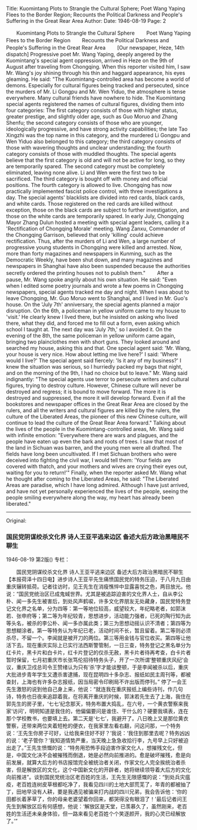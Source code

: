 Title: Kuomintang Plots to Strangle the Cultural Sphere; Poet Wang Yaping Flees to the Border Region; Recounts the Political Darkness and People's Suffering in the Great Rear Area
Author:
Date: 1946-08-19
Page: 2

　　Kuomintang Plots to Strangle the Cultural Sphere
　　Poet Wang Yaping Flees to the Border Region
　　Recounts the Political Darkness and People's Suffering in the Great Rear Area
　　[Our newspaper, Heze, 14th dispatch] Progressive poet Mr. Wang Yaping, deeply angered by the Kuomintang's special agent oppression, arrived in Heze on the 9th of August after traveling from Chongqing. When this reporter visited him, I saw Mr. Wang's joy shining through his thin and haggard appearance, his eyes gleaming. He said: "The Kuomintang-controlled area has become a world of demons. Especially for cultural figures being tracked and persecuted, since the murders of Mr. Li Gongpu and Mr. Wen Yiduo, the atmosphere is tense everywhere. Many cultural friends have nowhere to hide. The Kuomintang special agents registered the names of cultural figures, dividing them into four categories: The first category consists of those with higher status, greater prestige, and slightly older age, such as Guo Moruo and Zhang Shenfu; the second category consists of those who are younger, ideologically progressive, and have strong activity capabilities; the late Tao Xingzhi was the top name in this category, and the murdered Li Gongpu and Wen Yiduo also belonged to this category; the third category consists of those with wavering thoughts and unclear understanding; the fourth category consists of those with muddled thoughts. The special agents believe that the first category is old and will not be active for long, so they are temporarily spared. The second category must be completely eliminated, leaving none alive. Li and Wen were the first two to be sacrificed. The third category is bought off with money and official positions. The fourth category is allowed to live. Chongqing has now practically implemented fascist police control, with three investigations a day. The special agents' blacklists are divided into red cards, black cards, and white cards. Those registered on the red cards are killed without exception, those on the black cards are subject to further investigation, and those on the white cards are temporarily spared. In early July, Chongqing Mayor Zhang Dulun hosted a meeting with special agent leaders, calling it a 'Rectification of Chongqing Morale' meeting. Wang Zanxu, Commander of the Chongqing Garrison, believed that only 'killing' could achieve rectification. Thus, after the murders of Li and Wen, a large number of progressive young students in Chongqing were killed and arrested. Now, more than forty magazines and newspapers in Kunming, such as the Democratic Weekly, have been shut down, and many magazines and newspapers in Shanghai have also been suspended because the authorities secretly ordered the printing houses not to publish them."
　　After a pause, Mr. Wang spoke angrily about his own situation. He said: "Even when I edited some poetry journals and wrote a few poems in Chongqing newspapers, special agents tracked me day and night. When I was about to leave Chongqing, Mr. Guo Moruo went to Shanghai, and I lived in Mr. Guo's house. On the 'July 7th' anniversary, the special agents planned a major disruption. On the 6th, a policeman in yellow uniform came to my house to 'visit.' He clearly knew I lived there, but he insisted on asking who lived there, what they did, and forced me to fill out a form, even asking which school I taught at. The next day was 'July 7th,' so I avoided it. On the evening of the 8th, the same policeman in yellow uniform came again, bringing two plainclothes men with short guns. They looked around and searched my house, asking this and that. One special agent said: 'Mr. Wang, your house is very nice. How about letting me live here?' I said: 'Where would I live?' The special agent said fiercely: 'Is it any of my business?' I knew the situation was serious, so I hurriedly packed my bags that night, and on the morning of the 9th, I had no choice but to leave." Mr. Wang said indignantly: "The special agents use terror to persecute writers and cultural figures, trying to destroy culture. However, Chinese culture will never be destroyed and regress; it is bound to move forward. The more it is destroyed and suppressed, the more it will develop forward. Even if all the bookstores and newspaper offices in the Great Rear Area are closed by the rulers, and all the writers and cultural figures are killed by the rulers, the culture of the Liberated Areas, the pioneer of this new Chinese culture, will continue to lead the culture of the Great Rear Area forward." Talking about the lives of the people in the Kuomintang-controlled areas, Mr. Wang said with infinite emotion: "Everywhere there are wars and plagues, and the people have eaten up even the bark and roots of trees. I saw that most of the land in Sichuan was barren, and the young men were all drafted. The fields have long been uncultivated. If I met Sichuan brothers who were deceived into fighting the civil war, I would tell them: 'Your fields are covered with thatch, and your mothers and wives are crying their eyes out, waiting for you to return!'" Finally, when the reporter asked Mr. Wang what he thought after coming to the Liberated Areas, he said: "The Liberated Areas are paradise, which I have long admired. Although I have just arrived, and have not yet personally experienced the lives of the people, seeing the people smiling everywhere along the way, my heart has already been liberated."



<hr /> 

Original: 


### 国民党阴谋绞杀文化界  诗人王亚平逃来边区  备述大后方政治黑暗民不聊生

1946-08-19
第2版()
专栏：

　　国民党阴谋绞杀文化界
    诗人王亚平逃来边区
    备述大后方政治黑暗民不聊生
    【本报荷泽十四日电】进步诗人王亚平先生痛愤国民党的特务压迫，于八月九日由重庆辗转抵荷。记者往访时，见王先生在消瘦憔悴中显露喜悦之色，两目放光。他说：“国民党统治区已成鬼蜮世界。尤其是被追踪迫害的文化界人士，自从李公朴、闻一多先生被害后，到处风声鹤唳，许多文化界朋友无处藏身，国民党特务登记文化界之名单，分为四等：第一等地位较高，威望较大，年纪略老者，如郭沫若、张申府等；第二等为年纪较青，思想进步，活动能力强者，已死的陶行知为此等头名，被杀的李公朴、闻一多亦属此类；第三为思想动摇认识不清者；第四等为思想糊涂者。第一等特务认为年纪已老，活动时间不长，暂且留着。第二等则必须杀尽，不留一个。李闻就是被开刀的两位。第三等用金钱与官位收买。第四等让他活下去。现在重庆实际上已实行法西斯警管制，一日三查，特务登记之黑名单分为红卡片，黑卡片和白卡片，红卡片登记的仅杀无赦，黑卡片者待再考查，白卡片者暂时保留，七月初重庆市长张笃伦招待特务头子，开了一次所谓‘整顿重庆风纪’会议，重庆卫戍总司令王赞绪认为只有‘杀’字才能谈整顿，于是李闻被杀以后，重庆大批进步青年学生又遭杀害逮捕，现在昆明四十多杂志、报纸如民主周刊等，都被查封，上海也有许多杂志报纸，因当局密令印刷局不许出版而停刊。”
    停了一会王先生激怒的说到他自己身上来，他说：“就连我在重庆报纸上编些诗刊，作几句诗，特务也日夜来追踪着我，在将离开重庆的时候，郭沫若先生去了上海，我住在郭先生的房子里，‘七七’纪念那天，特务布置大捣乱，在六号，一个黄衣警察来我家‘访问’，明明知道是我住的，他偏偏要问是谁住、干什么的？硬要我填表，连在那个学校教书，也要填上去。第二天是‘七七’，我避开了。八日晚上又是那位黄衣警察，还带来两位夹着短枪的便衣，在我家里左看右翻，问这问那，一个特务说：‘王先生你房子可好，让给我来住好不好？’我说：‘我住到那里去呢？特务凶凶的说：‘老子管你？’我知道情势严重，当天晚上急急收拾行李，九号早上只好被迫出走了。”王先生愤慨的说：“特务用恐怖手段迫害作家文化人，想摧残文化，但是，中国文化决不会被摧残而倒退，她是必然向前推进的。愈是破坏摧残，愈是向前发展，就算大后方的书店报馆完全被统治者关闭，作家文化人完全挨统治者杀害，但是解放区的文化，这个中国新文化的开辟者，她将继续领导着大后方的文化向前推进”。谈到国民党统治区老百姓的生活，王先生无限感慨的说：“到处兵灾瘟疫，老百姓连树皮草根都吃净了，我看见四川的土地大部荒芜了，年青的都被抽了丁，田地早没有人耕，要是我遇见被骗来打内战的四川兄弟，我会告诉他：‘你的田都长着茅草了，你的母亲老婆望着你回来，都哭得没有眼泪了！’最后记者问王先生到解放区后有何感想，他说：‘解放区是天堂，已羡慕久了，虽然刚来，老百姓的生活还未亲身体验，但一路来看见老百姓个个笑逐颜开，我的心灵已经解放了。’”
